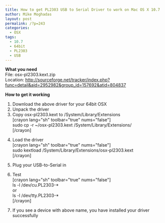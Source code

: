 ```yaml
---
title: How to get PL2303 USB to Serial Driver to work on Mac OS X 10.7 (64bit)
author: Mike Moghadas
layout: post
permalink: /?p=243
categories:
  - OSX
tags:
  - 10.7
  - 64bit
  - PL2303
  - USB
---
```

**What you need**  
File: osx-pl2303.kext.zip  
Location: <a href="http://sourceforge.net/tracker/index.php?func=detail&#038;aid=2952982&#038;group_id=157692&#038;atid=804837" target="_blank">http://sourceforge.net/tracker/index.php?func=detail&aid=2952982&group_id=157692&atid=804837</a>

**How to get it working**  
1. Download the above driver for your 64bit OSX  
2. Unpack the driver  
3. Copy osx-pl2303.kext to /System/Library/Extensions  
[crayon lang="sh" toolbar="true" nums="false"]  
sudo cp -r ~/osx-pl2303.kext /System/Library/Extensions/  
[/crayon]

<!--more-->

4. Load the driver  
[crayon lang="sh" toolbar="true" nums="false"]  
sudo kextload /System/Library/Extensions/osx-pl2303.kext  
[/crayon]

5. Plug your USB-to-Serial in  
6. Test  
[crayon lang="sh" toolbar="true" nums="false"]  
ls -l /dev/cu.PL2303-*  
or  
ls -l /dev/tty.PL2303-*  
[/crayon]  
7. If you see a device with above name, you have installed your driver successfully
